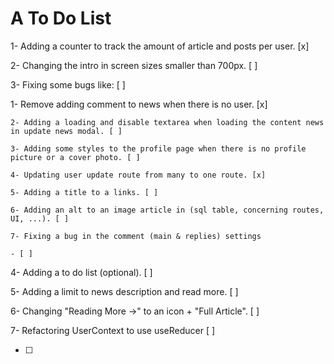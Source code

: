 # A To Do List

1- Adding a counter to track the amount of article and posts per user. [x]

2- Changing the intro in screen sizes smaller than 700px. [ ]

3- Fixing some bugs like: [ ]

1- Remove adding comment to news when there is no user. [x]

    2- Adding a loading and disable textarea when loading the content news in update news modal. [ ]

    3- Adding some styles to the profile page when there is no profile picture or a cover photo. [ ]

    4- Updating user update route from many to one route. [x]

    5- Adding a title to a links. [ ]

    6- Adding an alt to an image article in (sql table, concerning routes, UI, ...). [ ]

    7- Fixing a bug in the comment (main & replies) settings

    - [ ]

4- Adding a to do list (optional). [ ]

5- Adding a limit to news description and read more. [ ]

6- Changing "Reading More ->" to an icon + "Full Article". [ ]

7- Refactoring UserContext to use useReducer [ ]

- [ ]
